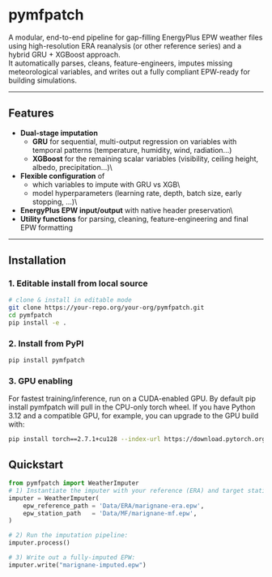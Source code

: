 # pymfpatch

A modular, end-to-end pipeline for gap-filling EnergyPlus EPW weather files using high-resolution ERA reanalysis (or other reference series) and a hybrid GRU + XGBoost approach.  
It automatically parses, cleans, feature-engineers, imputes missing meteorological variables, and writes out a fully compliant EPW-ready for building simulations.

------------------------------------------------------------------------

## Features

-   **Dual-stage imputation**
    -   **GRU** for sequential, multi-output regression on variables with temporal patterns (temperature, humidity, wind, radiation...)
    -   **XGBoost** for the remaining scalar variables (visibility, ceiling height, albedo, precipitation...)\
-   **Flexible configuration** of
    -   which variables to impute with GRU vs XGB\
    -   model hyperparameters (learning rate, depth, batch size, early stopping, ...)\
-   **EnergyPlus EPW input/output** with native header preservation\
-   **Utility functions** for parsing, cleaning, feature-engineering and final EPW formatting

------------------------------------------------------------------------

## Installation

### 1. Editable install from local source
``` bash
# clone & install in editable mode
git clone https://your-repo.org/your-org/pymfpatch.git
cd pymfpatch
pip install -e .
```

### 2. Install from PyPI
``` bash
pip install pymfpatch
```

### 3. GPU enabling
For fastest training/inference, run on a CUDA-enabled GPU.
By default pip install pymfpatch will pull in the CPU-only torch wheel.
If you have Python 3.12 and a compatible GPU, for example, you can upgrade to the GPU build with:
``` bash
pip install torch==2.7.1+cu128 --index-url https://download.pytorch.org/whl/cu128
```

## Quickstart

``` python
from pymfpatch import WeatherImputer
# 1) Instantiate the imputer with your reference (ERA) and target station EPWs:
imputer = WeatherImputer(
    epw_reference_path = 'Data/ERA/marignane-era.epw',
    epw_station_path   = 'Data/MF/marignane-mf.epw',
)

# 2) Run the imputation pipeline:
imputer.process()

# 3) Write out a fully-imputed EPW:
imputer.write("marignane-imputed.epw")
```
